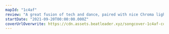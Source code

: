```yaml
---
mapId: "1c4af"
review: "A great fusion of tech and dance, paired with nice Chroma lights and appropriate spread of difficulty."
startDate: "2021-09-20T00:00:00.000Z"
coverUrlOverwrite: https://cdn.assets.beatleader.xyz/songcover-1c4af-cover.jpg
---
```

